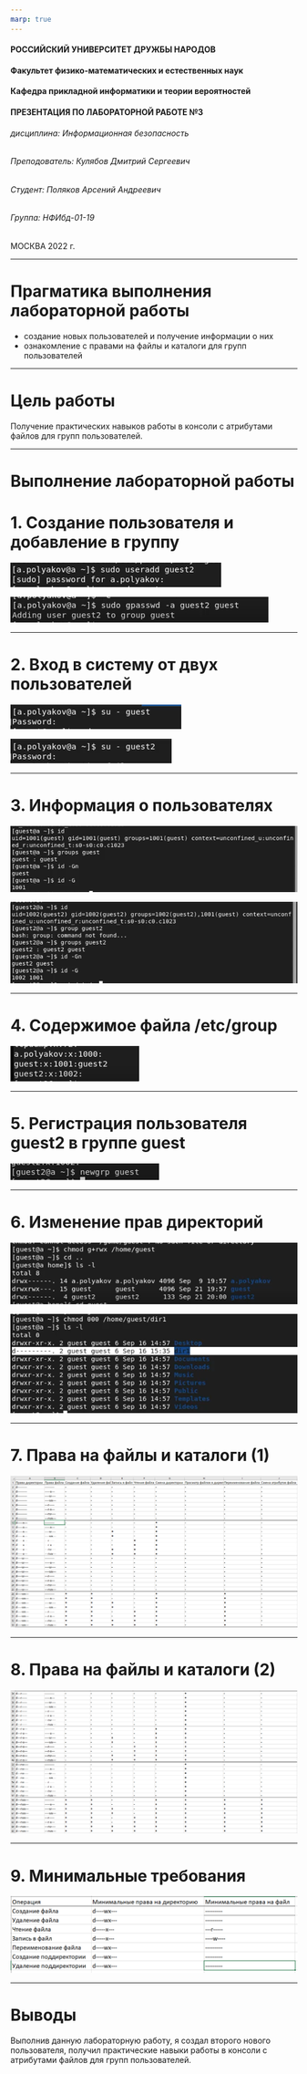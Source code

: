 ```yaml
---
marp: true
---
```


<style>
section.titleslide h6
{
    text-align: right;
}
section.titleslide
{
    text-align: center;
}
</style>

<!-- _class: titleslide -->

#### РОССИЙСКИЙ УНИВЕРСИТЕТ ДРУЖБЫ НАРОДОВ
#### Факультет физико-математических и естественных наук  
#### Кафедра прикладной информатики и теории вероятностей 
#### ПРЕЗЕНТАЦИЯ ПО ЛАБОРАТОРНОЙ РАБОТЕ №3

###### дисциплина: Информационная безопасность
###### Преподователь: Кулябов Дмитрий Сергеевич
###### Студент: Поляков Арсений Андреевич
###### Группа: НФИбд-01-19
МОСКВА
2022 г.

---

# **Прагматика выполнения лабораторной работы**

- создание новых пользователей и получение информации о них
- ознакомление с правами на файлы и каталоги для групп пользователей

---

# **Цель работы**

Получение практических навыков работы в консоли с атрибутами файлов для групп пользователей.

---

# **Выполнение лабораторной работы**

# 1. Создание пользователя и добавление в группу

![create user](img/1.png "create user")

![add in group](img/2.png "add in group")

---

# 2. Вход в систему от двух пользователей

![login1](img/3.png "login1")

![login2](img/4.png "login2")

---

# 3. Информация о пользователях

![info1](img/7.png "info1")

![info2](img/8.png "info2")

---

# 4. Содержимое файла /etc/group

![/etc/group](img/9.png "/etc/group")

---

# 5. Регистрация пользователя guest2 в группе guest

![newgrp](img/10.png "newgrp")

---

# 6. Изменение прав директорий

![chmod g+rwx](img/11.png "chmod g+rwx")

![chmod 000](img/12.png "chmod 000")

---

# 7. Права на файлы и каталоги (1)

![excel1](img/13.png "excel1")

---

# 8. Права на файлы и каталоги (2)

![excel2](img/14.png "excel2")

---

# 9. Минимальные требования

![min requirments](img/15.png "min requirments")

---

# Выводы

Выполнив данную лабораторную работу, я создал второго нового пользователя, получил практические навыки работы в консоли с атрибутами файлов для групп пользователей.